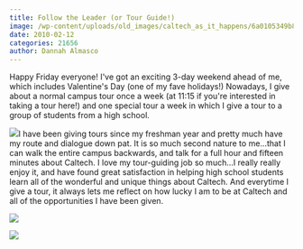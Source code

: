 ```yaml
---
title: Follow the Leader (or Tour Guide!)
image: /wp-content/uploads/old_images/caltech_as_it_happens/6a0105349b8251970b01287796d1b7970c.jpg
date: 2010-02-12
categories: 21656
author: Dannah Almasco
---
```


Happy Friday everyone!
I've got an exciting 3-day weekend ahead of me, which includes Valentine's Day (one of my fave holidays!) 
Nowadays, I give about a normal campus tour once a week (at 11:15 if you're interested in taking a tour here!) and one special tour a week in which I give a tour to a group of students from a high school.


![](/old_images/caltech_as_it_happens/6a0105349b8251970b0120a8943f04970b.jpg)I have been giving tours since my freshman year and pretty much have my route and dialogue down pat. It is so much second nature to me...that I can walk the entire campus backwards, and talk for a full hour and fifteen minutes about Caltech. I love my tour-guiding job so much...I really really enjoy it, and have found great satisfaction in helping high school students learn all of the wonderful and unique things about Caltech. And everytime I give a tour, it always lets me reflect on how lucky I am to be at Caltech and all of the opportunities I have been given. 

![](/old_images/caltech_as_it_happens/6a0105349b8251970b01287796da29970c.jpg)

![](/old_images/caltech_as_it_happens/6a0105349b8251970b0120a8943ff1970b.jpg)
